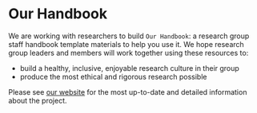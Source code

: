 # Our Handbook

<!--
This is the README for the <GROUP-NAME> group handbook. Please see [our website](https://<YOUR-GH-USERNAME>.github.io/<YOUR-REPO-/NAME>) for the most up-to-date and detailed information about the project.
-->

We are working with researchers to build `Our Handbook`: a research group staff handbook template materials to help you use it. 
We hope research group leaders and members will work together using these resources to:
- build a healthy, inclusive, enjoyable research culture in their group 
- produce the most ethical and rigorous research possible

Please see [our website](https://very-good-science.github.io/our-handbook) for the most up-to-date and detailed information about the project.
